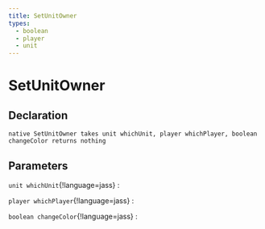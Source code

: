 ```yaml
---
title: SetUnitOwner
types:
  - boolean
  - player
  - unit
---
```


# SetUnitOwner

## Declaration

```jass
native SetUnitOwner takes unit whichUnit, player whichPlayer, boolean changeColor returns nothing
```

## Parameters
`unit whichUnit`{!language=jass}
: 

`player whichPlayer`{!language=jass}
: 

`boolean changeColor`{!language=jass}
: 
